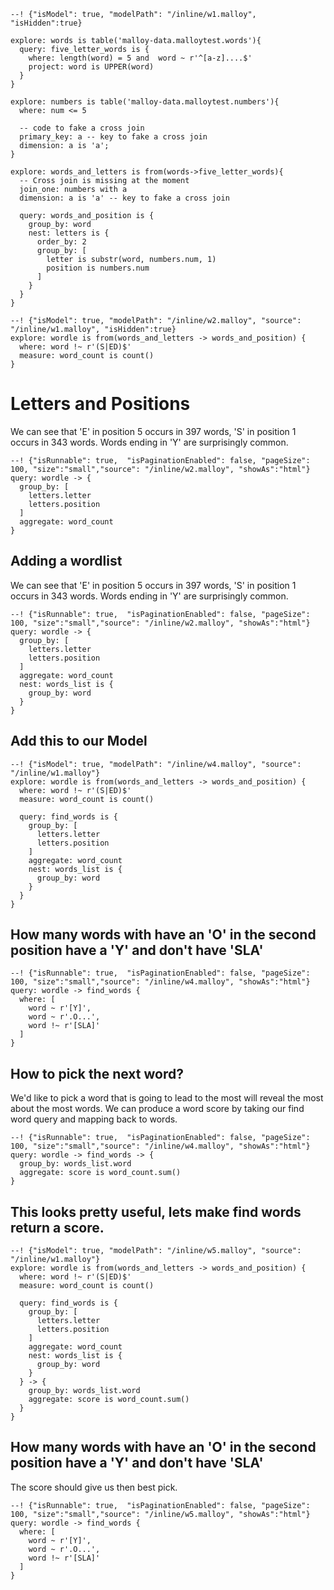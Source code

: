
```malloy
--! {"isModel": true, "modelPath": "/inline/w1.malloy", "isHidden":true}

explore: words is table('malloy-data.malloytest.words'){
  query: five_letter_words is {
    where: length(word) = 5 and  word ~ r'^[a-z]....$'
    project: word is UPPER(word)
  }
}

explore: numbers is table('malloy-data.malloytest.numbers'){
  where: num <= 5

  -- code to fake a cross join
  primary_key: a -- key to fake a cross join
  dimension: a is 'a';
}

explore: words_and_letters is from(words->five_letter_words){
  -- Cross join is missing at the moment
  join_one: numbers with a
  dimension: a is 'a' -- key to fake a cross join

  query: words_and_position is {
    group_by: word
    nest: letters is {
      order_by: 2
      group_by: [
        letter is substr(word, numbers.num, 1)
        position is numbers.num
      ]
    }
  }
}
```

```malloy
--! {"isModel": true, "modelPath": "/inline/w2.malloy", "source": "/inline/w1.malloy", "isHidden":true}
explore: wordle is from(words_and_letters -> words_and_position) {
  where: word !~ r'(S|ED)$'
  measure: word_count is count()
}
```


# Letters and Positions

We can see that 'E' in position 5 occurs in 397 words, 'S' in position 1  occurs in 343 words.  Words ending in 'Y' are
surprisingly common.

```malloy
--! {"isRunnable": true,  "isPaginationEnabled": false, "pageSize": 100, "size":"small","source": "/inline/w2.malloy", "showAs":"html"}
query: wordle -> {
  group_by: [
    letters.letter
    letters.position
  ]
  aggregate: word_count
}
```

## Adding a wordlist

We can see that 'E' in position 5 occurs in 397 words, 'S' in position 1  occurs in 343 words.  Words ending in 'Y' are
surprisingly common.

```malloy
--! {"isRunnable": true,  "isPaginationEnabled": false, "pageSize": 100, "size":"small","source": "/inline/w2.malloy", "showAs":"html"}
query: wordle -> {
  group_by: [
    letters.letter
    letters.position
  ]
  aggregate: word_count
  nest: words_list is {
    group_by: word
  }
}
```

## Add this to our Model

```malloy
--! {"isModel": true, "modelPath": "/inline/w4.malloy", "source": "/inline/w1.malloy"}
explore: wordle is from(words_and_letters -> words_and_position) {
  where: word !~ r'(S|ED)$'
  measure: word_count is count()

  query: find_words is {
    group_by: [
      letters.letter
      letters.position
    ]
    aggregate: word_count
    nest: words_list is {
      group_by: word
    }
  }
}
```

## How many words with have an 'O' in the second position have a 'Y' and don't have 'SLA'

```malloy
--! {"isRunnable": true,  "isPaginationEnabled": false, "pageSize": 100, "size":"small","source": "/inline/w4.malloy", "showAs":"html"}
query: wordle -> find_words {
  where: [
    word ~ r'[Y]',
    word ~ r'.O...',
    word !~ r'[SLA]'
  ]
}
```

## How to pick the next word?

We'd like to pick a word that is going to lead to the most will reveal the most about the most words.
We can produce a word score by taking our find word query and mapping back to words.

```malloy
--! {"isRunnable": true,  "isPaginationEnabled": false, "pageSize": 100, "size":"small","source": "/inline/w4.malloy", "showAs":"html"}
query: wordle -> find_words -> {
  group_by: words_list.word
  aggregate: score is word_count.sum()
}
```

## This looks pretty useful, lets make find words return a score.

```malloy
--! {"isModel": true, "modelPath": "/inline/w5.malloy", "source": "/inline/w1.malloy"}
explore: wordle is from(words_and_letters -> words_and_position) {
  where: word !~ r'(S|ED)$'
  measure: word_count is count()

  query: find_words is {
    group_by: [
      letters.letter
      letters.position
    ]
    aggregate: word_count
    nest: words_list is {
      group_by: word
    }
  } -> {
    group_by: words_list.word
    aggregate: score is word_count.sum()
  }
}
```

## How many words with have an 'O' in the second position have a 'Y' and don't have 'SLA'
The score should give us then best pick.

```malloy
--! {"isRunnable": true,  "isPaginationEnabled": false, "pageSize": 100, "size":"small","source": "/inline/w5.malloy", "showAs":"html"}
query: wordle -> find_words {
  where: [
    word ~ r'[Y]',
    word ~ r'.O...',
    word !~ r'[SLA]'
  ]
}
```
